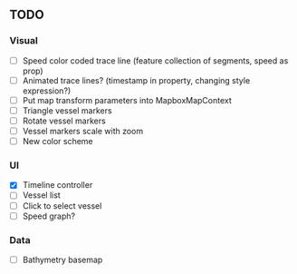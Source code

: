 ## TODO

### Visual

- [ ] Speed color coded trace line (feature collection of segments, speed as prop)
- [ ] Animated trace lines? (timestamp in property, changing style expression?)
- [ ] Put map transform parameters into MapboxMapContext
- [ ] Triangle vessel markers
- [ ] Rotate vessel markers
- [ ] Vessel markers scale with zoom
- [ ] New color scheme

### UI

- [x] Timeline controller
- [ ] Vessel list
- [ ] Click to select vessel
- [ ] Speed graph?

### Data

- [ ] Bathymetry basemap
